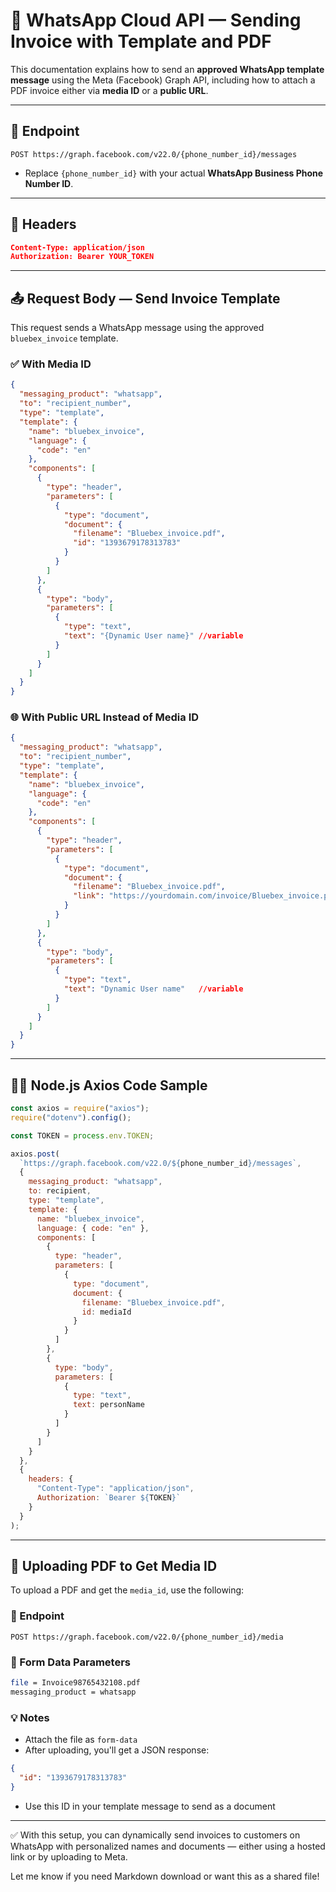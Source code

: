 # 📄 WhatsApp Cloud API — Sending Invoice with Template and PDF

This documentation explains how to send an **approved WhatsApp template message** using the Meta (Facebook) Graph API, including how to attach a PDF invoice either via **media ID** or a **public URL**.

---

## 📌 Endpoint

```http
POST https://graph.facebook.com/v22.0/{phone_number_id}/messages
```

- Replace `{phone_number_id}` with your actual **WhatsApp Business Phone Number ID**.

---

## 🧾 Headers

```json
Content-Type: application/json  
Authorization: Bearer YOUR_TOKEN
```

---

## 📤 Request Body — Send Invoice Template

This request sends a WhatsApp message using the approved `bluebex_invoice` template.

### ✅ With Media ID
```json
{
  "messaging_product": "whatsapp",
  "to": "recipient_number",
  "type": "template",
  "template": {
    "name": "bluebex_invoice",
    "language": {
      "code": "en"
    },
    "components": [
      {
        "type": "header",
        "parameters": [
          {
            "type": "document",
            "document": {
              "filename": "Bluebex_invoice.pdf",
              "id": "1393679178313783"
            }
          }
        ]
      },
      {
        "type": "body",
        "parameters": [
          {
            "type": "text",
            "text": "{Dynamic User name}" //variable
          }
        ]
      }
    ]
  }
}
```

### 🌐 With Public URL Instead of Media ID
```json
{
  "messaging_product": "whatsapp",
  "to": "recipient_number",
  "type": "template",
  "template": {
    "name": "bluebex_invoice",
    "language": {
      "code": "en"
    },
    "components": [
      {
        "type": "header",
        "parameters": [
          {
            "type": "document",
            "document": {
              "filename": "Bluebex_invoice.pdf",
              "link": "https://yourdomain.com/invoice/Bluebex_invoice.pdf"
            }
          }
        ]
      },
      {
        "type": "body",
        "parameters": [
          {
            "type": "text",
            "text": "Dynamic User name"   //variable
          }
        ]
      }
    ]
  }
}
```

---

## 🧑‍💻 Node.js Axios Code Sample

```js
const axios = require("axios");
require("dotenv").config();

const TOKEN = process.env.TOKEN;

axios.post(
  `https://graph.facebook.com/v22.0/${phone_number_id}/messages`,
  {
    messaging_product: "whatsapp",
    to: recipient,
    type: "template",
    template: {
      name: "bluebex_invoice",
      language: { code: "en" },
      components: [
        {
          type: "header",
          parameters: [
            {
              type: "document",
              document: {
                filename: "Bluebex_invoice.pdf",
                id: mediaId
              }
            }
          ]
        },
        {
          type: "body",
          parameters: [
            {
              type: "text",
              text: personName
            }
          ]
        }
      ]
    }
  },
  {
    headers: {
      "Content-Type": "application/json",
      Authorization: `Bearer ${TOKEN}`
    }
  }
);

```

---

## 📎 Uploading PDF to Get Media ID

To upload a PDF and get the `media_id`, use the following:

### 🔗 Endpoint
```http
POST https://graph.facebook.com/v22.0/{phone_number_id}/media
```

### 🧾 Form Data Parameters
```bash
file = Invoice98765432108.pdf
messaging_product = whatsapp
```

### 💡 Notes
- Attach the file as `form-data`
- After uploading, you'll get a JSON response:
```json
{
  "id": "1393679178313783"
}
```
- Use this ID in your template message to send as a document

---

✅ With this setup, you can dynamically send invoices to customers on WhatsApp with personalized names and documents — either using a hosted link or by uploading to Meta.

Let me know if you need Markdown download or want this as a shared file!

